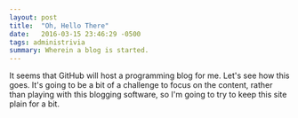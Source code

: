 ```yaml
---
layout: post
title:  "Oh, Hello There"
date:   2016-03-15 23:46:29 -0500
tags: administrivia
summary: Wherein a blog is started.
---
```


It seems that GitHub will host a programming blog for me. Let's see
how this goes. It's going to be a bit of a challenge to focus on the
content, rather than playing with this blogging software, so I'm going
to try to keep this site plain for a bit.